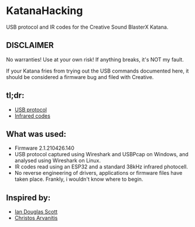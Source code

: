 # KatanaHacking
USB protocol and IR codes for the Creative Sound BlasterX Katana.

## DISCLAIMER

No warranties! Use at your own risk! If anything breaks, it's NOT my fault.

If your Katana fries from trying out the USB commands documented here, it should be considered a firmware bug and filed with Creative.

## tl;dr:
- [USB protocol](USB.md)
- [Infrared codes](IR.md)

## What was used:
- Firmware 2.1.210426.140
- USB protocol captured using Wireshark and USBPcap on Windows, and analysed using Wireshark on Linux.
- IR codes read using an ESP32 and a standard 38kHz infrared photocell.
- No reverse engineering of drivers, applications or firmware files have taken place. Frankly, i wouldn't know where to begin.

## Inspired by:
- [Ian Douglas Scott](https://iandouglasscott.com/2018/01/14/reverse-engineering-creative-sound-blaster-e1/)
- [Christos Arvanitis](https://arvchristos.github.io/post/matching-dev-hidraw-devices-with-physical-devices/)
